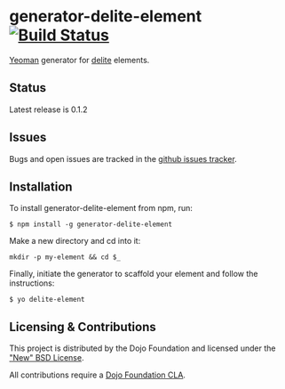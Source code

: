 # generator-delite-element [![Build Status](https://travis-ci.org/ibm-js/generator-delite-element.png?branch=master)](https://travis-ci.org/ibm-js/generator-delite-element)

[Yeoman](http://yeoman.io) generator for [delite](https://github.com/ibm-js/delite) elements.

## Status

Latest release is 0.1.2

## Issues

Bugs and open issues are tracked in the
[github issues tracker](https://github.com/ibm-js/generator-delite-element/issues).

## Installation

To install generator-delite-element from npm, run:

```
$ npm install -g generator-delite-element
```

Make a new directory and cd into it:

```
mkdir -p my-element && cd $_
```

Finally, initiate the generator to scaffold your element and follow the instructions:

```
$ yo delite-element
```

## Licensing & Contributions

This project is distributed by the Dojo Foundation and licensed under the ["New" BSD License](./LICENSE).

All contributions require a [Dojo Foundation CLA](http://dojofoundation.org/about/claForm).